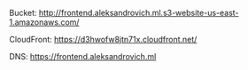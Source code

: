 Bucket:
http://frontend.aleksandrovich.ml.s3-website-us-east-1.amazonaws.com/

CloudFront:
https://d3hwofw8jtn71x.cloudfront.net/

DNS:
https://frontend.aleksandrovich.ml